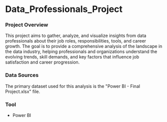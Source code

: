 # Data_Professionals_Project

### Project Overview
This project aims to gather, analyze, and visualize insights from data professionals about their job roles, responsibilities, tools, and career growth. The goal is to provide a comprehensive analysis of the landscape in the data industry, helping professionals and organizations understand the evolving trends, skill demands, and key factors that influence job satisfaction and career progression.

### Data Sources

The primary dataset used for this analysis is the "Power BI - Final Project.xlsx" file.

### Tool

- Power BI
